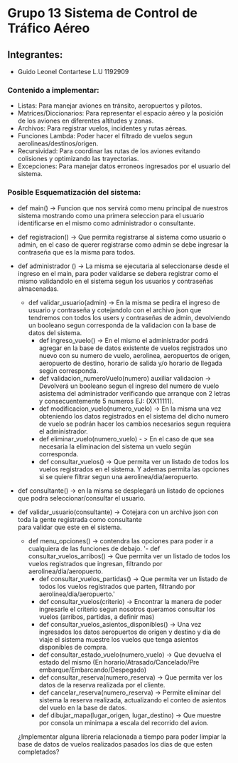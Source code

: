 # Grupo 13 Sistema de Control de Tráfico Aéreo
## Integrantes:
-   Guido Leonel Contartese L.U 1192909
### Contenido a implementar:
- Listas: Para manejar aviones en tránsito, aeropuertos y pilotos.
- Matrices/Diccionarios: Para representar el espacio aéreo y la posición de los aviones en diferentes altitudes y zonas.
- Archivos: Para registrar vuelos, incidentes y rutas aéreas.
- Funciones Lambda: Poder hacer el filtrado de vuelos segun aerolineas/destinos/origen.
- Recursividad: Para coordinar las rutas de los aviones evitando colisiones y optimizando las trayectorias.
- Excepciones: Para manejar datos erroneos ingresados por el usuario del sistema.

### Posible Esquematización del sistema:

- def main() -> Funcion que nos servirá como menu principal de nuestros sistema mostrando como una primera seleccion
                para el usuario identificarse en el mismo como administrador o consultante.
- def registracion() -> Que permita registrarse al sistema como usuario o admin, en el caso de querer registrarse como admin se debe ingresar la contraseña que es la misma para todos.
- def administrador () -> La misma se ejecutaria al seleccionarse desde el ingreso en el main, para poder validarse
                          se debera registrar como el mismo validandolo en el sistema segun los usuarios y contraseñas almacenadas. 
    - def validar_usuario(admin) -> En la misma se pedira el ingreso de usuario y contraseña y cotejandolo con el archivo json que tendremos con todos los users y contraseñas de admin, devolviendo un booleano segun corresponda de la validacion con la base de datos del sistema.
        - def ingreso_vuelo() -> En el mismo el administrador podrá agregar en la base de datos existente de vuelos 
                                registrados uno nuevo con su numero de vuelo, aerolinea, aeropuertos de origen, aeropuerto de destino, horario de salida y/o horario de llegada según corresponda.
        - def validacion_numeroVuelo(numero) auxiliar validacion -> Devolverá un booleano segun el ingreso del 
                                                                    numero de vuelo asistema del administrador verificando que arranque con 2 letras y consecuentemente 5 numeros EJ: (XX11111).
        - def modificacion_vuelo(numero_vuelo) -> En la misma una vez obteniendo los datos registrados en el sistema
                                                del dicho numero de vuelo se podrán hacer los cambios necesarios segun requiera el administrador.
        - def eliminar_vuelo(numero_vuelo) - > En el caso de que sea necesaria la eliminacion del sistema un 
                                            vuelo según corresponda.
        - def consultar_vuelos() -> Que permita ver un listado de todos los vuelos registrados en el sistema. Y 
                                    ademas permita las opciones si se quiere filtrar segun una aerolinea/dia/aeropuerto.
- def consultante() -> en la misma se desplegará un listado de opciones que podra seleccionar/consultar el usuario.
- def validar_usuario(consultante) -> Cotejara con un archivo json con toda la gente registrada como consultante    
                                      para validar que este en el sistema.
    - def menu_opciones() -> contendra las opciones para poder ir a cualquiera de las funciones de debajo.
        '- def consultar_vuelos_arribos() -> Que permita ver un listado de todos los vuelos registrados que ingresan, filtrando por aerolinea/dia/aeropuerto.
        - def consultar_vuelos_partidas() -> Que permita ver un listado de todos los vuelos registrados que parten, filtrando por aerolinea/dia/aeropuerto.'
        - def consultar_vuelos(criterio) -> Encontrar la manera de poder ingresarle el criterio segun nosotros queramos consultar los vuelos (arribos, partidas, a definir mas)
        - def consultar_vuelos_asientos_disponibles() -> Una vez ingresados los datos aeropuertos de origen y destino y dia de viaje el sistema muestre los vuelos que tenga asientos disponibles de compra. 
        - def consultar_estado_vuelo(numero_vuelo) -> Que devuelva el estado del mismo (En horario/Atrasado/Cancelado/Pre embarque/Embarcando/Despegado)
        - def consultar_reserva(numero_reserva) -> Que permita ver los datos de la reserva realizada por el cliente.
        - def cancelar_reserva(numero_reserva) -> Permite eliminar del sistema la reserva realizada, actualizando
                                                el conteo de asientos del vuelo en la base de datos.
        - def dibujar_mapa(lugar_origen, lugar_destino) -> Que muestre por consola un minimapa a escala del recorrido del avion.

    ¿Implementar alguna libreria relacionada a tiempo para poder limpiar la base de datos de vuelos realizados pasados los dias de que esten completados?

                            

